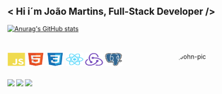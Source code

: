 ## < Hi i´m João Martins, Full-Stack Developer />

  [![Anurag's GitHub stats](https://github-readme-stats.vercel.app/api?username=joaomartinscode&count_private=true&show_icons=true&theme=tokyonight)](https://github.com/anuraghazra/github-readme-stats)
  
  ##
  
<div style="display: inline_block"><br>
  <img align="center" alt="John-Js" height="30" width="40" src="https://raw.githubusercontent.com/devicons/devicon/master/icons/javascript/javascript-plain.svg">
  <img align="center" alt="John-HTML" height="30" width="40" src="https://raw.githubusercontent.com/devicons/devicon/master/icons/html5/html5-original.svg">
  <img align="center" alt="John-CSS" height="30" width="40" src="https://raw.githubusercontent.com/devicons/devicon/master/icons/css3/css3-original.svg">
  <img align="center" alt="John-React" height="30" width="40" src="https://raw.githubusercontent.com/devicons/devicon/master/icons/react/react-original.svg">
  <img align="center" alt="John-Redux" height="30" width="40" src="https://github.com/devicons/devicon/blob/master/icons/redux/redux-original.svg">
  <img align="center" alt="John-PostgreSql" height="30" width="40" src="https://github.com/devicons/devicon/blob/master/icons/postgresql/postgresql-original.svg">
  <img align="right" alt="John-pic" height="200" width="130" style="border-radius:50px;" src="https://github.com/joaomartinscode/joaomartinscode/blob/main/Jo%C3%A3o%20Martins.png">
</div>
  
  ##
 
<div> 
  <a href="https://www.instagram.com/joaomartins.ofc_/" target="_blank"><img src="https://img.shields.io/badge/-Instagram-%23E4405F?style=for-the-badge&logo=instagram&logoColor=white" target="_blank"></a>
  <a href = "mailto:jfbrancomartins@gmail.com"><img src="https://img.shields.io/badge/-Gmail-%23333?style=for-the-badge&logo=gmail&logoColor=white" target="_blank"></a>
  <a href="https://www.linkedin.com/in/jo%C3%A3o-martins-1b971a195/" target="_blank"><img src="https://img.shields.io/badge/-LinkedIn-%230077B5?style=for-the-badge&logo=linkedin&logoColor=white" target="_blank"></a> 
  
</div>

 
